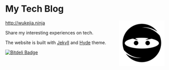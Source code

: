 # My Tech Blog

<img align="right" src="public/apple-touch-icon-144-precomposed.png"/>http://wukejia.ninja

Share my interesting experiences on tech.

The website is built with [Jekyll](http://jekyllrb.com) and [Hyde](http://hyde.getpoole.com) theme.






[![Bitdeli Badge](https://d2weczhvl823v0.cloudfront.net/edward9145/edward9145.github.io/trend.png)](https://bitdeli.com/free "Bitdeli Badge")


